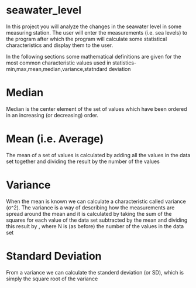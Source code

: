 # seawater_level

In this project you will analyze the changes in the seawater level in some measuring station. The user will enter the measurements (i.e. sea levels)
to the program after which the program will calculate some statistical characteristics and display them to the user.

In the following sections some mathematical definitions are given for the most common characteristic values used in statistics- min,max,mean,median,variance,statndard deviation

# Median
Median is the center element of the set of values which have been ordered in an increasing (or decreasing) order.
# Mean (i.e. Average)
The mean of a set of values is calculated by adding all the values in the data set together and dividing the result by the number of the values
# Variance
When the mean is known we can calculate a characteristic called variance (σ^2). The variance is a way of describing how the measurements are spread around the mean 
and it is calculated by taking the sum of the squares for each value of the data set subtracted by the mean 
and dividing this result by , where N is (as before) the number of the values in the data set
# Standard Deviation
From a variance we can calculate the standerd deviation (or SD), which is simply the square root of the variance

